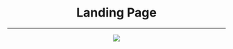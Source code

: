 <div align="center">
<h1>Landing Page</h1>
</div>

<div align="center">
<hr></hr>
<img src="https://user-images.githubusercontent.com/33470911/190430260-77380c1b-44cb-4f4a-8f33-7853b0ee3eb7.gif"/>
</div>

